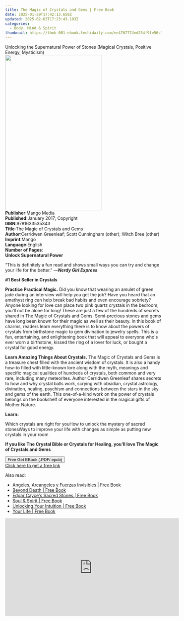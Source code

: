 ```yaml
---
title: The Magic of Crystals and Gems | Free Book
date: 2025-01-29T17:42:13.658Z
updated: 2025-02-03T17:23:43.183Z
categories:
  - Body, Mind & Spirit
thumbnail: https://thmb-001-ebook.techidaily.com/ee4767774ed254f9fe56c10f66a05b38fff263087f40773acdeafb58a28caf35.jpg
---
```

<main id="book-container">
  <div class="flex flex-col">
    <div class="book-brief flex-1 py-6 px-4 sm:p-6 md:py-10 md:px-8">
      <!-- brief-->
      <div class="book-brief-main">
        Unlocking the Supernatural Power of Stones (Magical Crystals, Positive
        Energy, Mysticism)
      </div>
    </div>
    <div
      class="book-meta-info flex-1 grid gap-4 col-start-1 col-end-3 row-start-1 sm:mb-6 sm:grid-cols-4 lg:gap-6 lg:col-start-2 lg:row-end-6 lg:row-span-6 lg:mb-0"
    >
      <div
        class="book-meta-info-left place-content-center mt-4 p-4 text-sm leading-6 col-start-2 col-span-2 dark:text-slate-400"
      >
        <img
          class="w-full h-500 object-cover rounded-lg sm:h-255 sm:col-span-2 lg:col-span-full"
          src="https://img-001-ebook.techidaily.com/6d9a7938bc2305f753fed312d210ee70a39c6d0bd711024af707f4db3429fbc7.jpg"
          alt=""
          width="312"
          height="500"
        />
      </div>
      <div
        class="book-meta-info-right mt-2 col-start-1 row-start-2 col-span-3 self-center"
      >
        <!-- meta data  -->
        <div class="flex flex-col px-4 md:px-8">
          <div class="flex-1">
            <strong>Publisher</strong>:<span class="px-2">Mango Media</span>
          </div>
          <div class="flex-1">
            <strong>Published</strong>:<span class="px-2"
              >January 2017; Copyright</span
            >
          </div>
          <div class="flex-1">
            <strong>ISBN</strong>:<span class="px-2">9781633535343</span>
          </div>
          <div class="flex-1">
            <strong>Title</strong>:<span class="px-2"
              >The Magic of Crystals and Gems</span
            >
          </div>
          <div class="flex-1">
            <strong>Author</strong>:<span class="px-2"
              >Cerridwen Greenleaf; Scott Cunningham (other); Witch Bree
              (other)</span
            >
          </div>
          <div class="flex-1">
            <strong>Imprint</strong>:<span class="px-2">Mango</span>
          </div>
          <div class="flex-1">
            <strong>Language</strong>:<span class="px-2">English</span>
          </div>
          <div class="flex-1">
            <strong>Number of Pages</strong>:<span class="px-2"></span>
          </div>
        </div>
      </div>
    </div>
    <div class="book-description flex-1 py-6 px-4 sm:p-6 md:py-10 md:px-8">
      <div class="book-description-main">
        <div accordion-content="" id="description">
          <strong><b>Unlock Supernatural Power</b></strong>
          <p>
            “This is definitely a fun read and shows small ways you can try and
            change your life for the better." ―<b><i>Nerdy Girl Express</i></b>
          </p>
          <p><b>#1 Best Seller in Crystals</b></p>
          <p>
            <b>Practice Practical Magic.</b> Did you know that wearing an amulet
            of green jade during an interview will help you get the job? Have
            you heard that an amethyst ring can help break bad habits and even
            encourage sobriety? Anyone looking for love can place two pink
            quartz crystals in the bedroom; you’ll not be alone for long! These
            are just a few of the hundreds of secrets shared in The Magic of
            Crystals and Gems. Semi-precious stones and gems have long been
            known for their magic as well as their beauty. In this book of
            charms, readers learn everything there is to know about the powers
            of crystals from birthstone magic to gem divination to jewelry
            spells. This is a fun, entertaining, and enlightening book that will
            appeal to everyone who's ever worn a birthstone, kissed the ring of
            a lover for luck, or bought a crystal for good energy.
          </p>
          <p>
            <b>Learn Amazing Things About Crystals.</b> The Magic of Crystals
            and Gems is a treasure chest filled with the ancient wisdom of
            crystals. It is also a handy how-to filled with little-known lore
            along with the myth, meanings and specific magical qualities of
            hundreds of crystals, both common and very rare, including many
            meteorites. Author Cerridwen Greenleaf shares secrets to how and why
            crystal balls work, scrying with obsidian, crystal astrology,
            divination, healing, psychism and connections between the stars in
            the sky and gems of the earth. This one-of-a-kind work on the power
            of crystals belongs on the bookshelf of everyone interested in the
            magical gifts of Mother Nature.
          </p>
          <p><b>Learn:</b></p>
          Which crystals are right for youHow to unlock the mystery of sacred
          stonesWays to improve your life with changes as simple as putting new
          crystals in your room
          <p></p>
          <p>
            <b
              >If you like The Crystal Bible or Crystals for Healing, you'll
              love The Magic of Crystals and Gems</b
            >
          </p>
        </div>
        <div class="accordion-fader"></div>
      </div>
    </div>
    <div class="book-excerpts flex-1 py-6 px-4 sm:p-6 md:py-10 md:px-8"></div>
    <div
      class="book-about-author flex-1 py-6 px-4 sm:p-6 md:py-10 md:px-8"
    ></div>
    <div class="book-free-get flex-1 py-6 px-4 sm:p-6 md:py-10 md:px-8">
      <button
        id="btn-free-get"
        class="bg-blue-500 hover:bg-blue-700 text-white font-bold py-2 px-4 rounded"
      >
        Free Get EBook (.PDF/.epub)
      </button>
      <div id="countdown-display" class="px-2 text-lg mt-2"></div>
      <a
        id="free-link"
        class="hidden bg-blue-500 hover:bg-blue-700 text-white font-bold py-2 px-4 rounded"
        href="https://www.ebooks.com/en-us/book/96478114/the-magic-of-crystals-and-gems/cerridwen-greenleaf/"
        target="_blank"
        >Click here to get a free link</a
      >
    </div>
    <script>
      let countdownTime = 0;
      let countdownInterval = null;
      document
        .getElementById('btn-free-get')
        .addEventListener('click', startCountdown);
      function startCountdown() {
        countdownTime = new Date().getTime() + 60000 * 3;
        countdownInterval = setInterval(updateCountdown, 1000);
        document.getElementById('btn-free-get').disabled = true;
        document
          .getElementById('btn-free-get')
          .classList.add('bg-gray-500', 'cursor-not-allowed');
      }
      function updateCountdown() {
        let currentTime = new Date().getTime();
        let timeLeft = countdownTime - currentTime;
        let secondsLeft = Math.floor(timeLeft / 1000);
        document.getElementById('countdown-display').innerHTML =
          `Remaining time: ${secondsLeft} seconds.`;
        if (secondsLeft <= 0) {
          clearInterval(countdownInterval);
          document.getElementById('btn-free-get').classList.add('hidden');
          document.getElementById('free-link').classList.remove('hidden');
          document.getElementById('countdown-display').innerHTML = '';
        }
      }
    </script>
  </div>
</main>

<ins class="adsbygoogle"
      style="display:block"
      data-ad-client="ca-pub-7571918770474297"
      data-ad-slot="8358498916"
      data-ad-format="auto"
      data-full-width-responsive="true"></ins>
    

<span class="atpl-alsoreadstyle">Also read:</span>
<div><ul>
<li><a href="https://novels-ebooks.techidaily.com/96370972-9780876048795-angeles-arcangeles-y-fuerzas-invisibles/"><u>Angeles, Arcangeles y Fuerzas Invisibles | Free Book</u></a></li>
<li><a href="https://novels-ebooks.techidaily.com/96370966-9780876048528-beyond-death/"><u>Beyond Death | Free Book</u></a></li>
<li><a href="https://novels-ebooks.techidaily.com/96370965-9780876048184-edgar-cayces-sacred-stones/"><u>Edgar Cayce's Sacred Stones | Free Book</u></a></li>
<li><a href="https://novels-ebooks.techidaily.com/96370969-9780876048467-soul-spirit/"><u>Soul & Spirit | Free Book</u></a></li>
<li><a href="https://novels-ebooks.techidaily.com/96370978-9780876047880-unlocking-your-intuition/"><u>Unlocking Your Intuition | Free Book</u></a></li>
<li><a href="https://novels-ebooks.techidaily.com/96370979-9780876049006-your-life/"><u>Your Life | Free Book</u></a></li>
</ul></div>

<!-- affiliate ads begin -->
<iframe width="560" height="315" src="https://www.youtube.com/embed/lCpzYpVPIZA?si=hNte-mPRIzjvqpRy" title="YouTube video player" frameborder="0" allow="accelerometer; autoplay; clipboard-write; encrypted-media; gyroscope; picture-in-picture; web-share" referrerpolicy="strict-origin-when-cross-origin" allowfullscreen></iframe>
<!-- affiliate ads end -->

